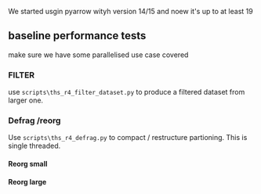 We started usgin pyarrow wityh version 14/15 and noew it's up to at least 19

## baseline performance tests

make sure we have some parallelised use case covered

### FILTER 

use `scripts\ths_r4_filter_dataset.py` to produce a filtered dataset from larger one.

### Defrag /reorg 

Use `scripts\ths_r4_defrag.py` to compact / restructure partioning. This is single threaded.

#### Reorg small

#### Reorg large
